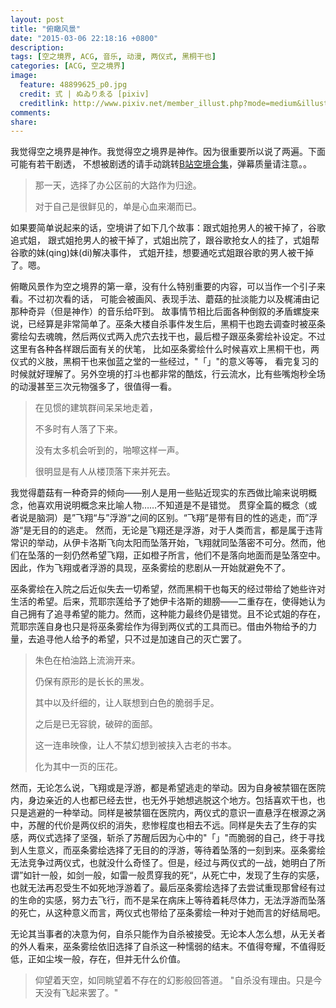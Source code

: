 ```yaml
---
layout: post
title: "俯瞰风景"
date: "2015-03-06 22:18:16 +0800"
description:
tags: [空之境界, ACG, 音乐, 动漫, 两仪式, 黑桐干也]
categories: [ACG, 空之境界]
image: 
  feature: 48899625_p0.jpg
  credit: 式 | ぬゐりゑる [pixiv]
  creditlink: http://www.pixiv.net/member_illust.php?mode=medium&illust_id=48899625
comments:
share:
---
```

我觉得空之境界是神作。我觉得空之境界是神作。因为很重要所以说了两遍。下面可能有若干剧透，
不想被剧透的请手动跳转[B站空境合集](http://www.bilibili.com/video/av1005743/index_1.html#)，弹幕质量请注意。。


>那一天，选择了办公区前的大路作为归途。
>
>对于自己是很鲜见的，单是心血来潮而已。



如果要简单说起来的话，空境讲了如下几个故事：跟式姐抢男人的被干掉了，谷歌追式姐，
跟式姐抢男人的被干掉了，式姐出院了，跟谷歌抢女人的挂了，式姐帮谷歌的妹(qing)妹(di)解决事件，
式姐开挂，想要通吃式姐跟谷歌的男人被干掉了。嗯。

俯瞰风景作为空之境界的第一章，没有什么特别重要的内容，可以当作一个引子来看。不过初次看的话，
可能会被画风、表现手法、蘑菇的扯淡能力以及梶浦由记那种奇异（但是神作）的音乐给吓到。
故事情节相比后面各种倒叙的矛盾螺旋来说，已经算是非常简单了。巫条大楼自杀事件发生后，黑桐干也跑去调查时被巫条雾绘勾去魂魄，然后两仪式两入虎穴去找干也，最后橙子跟巫条雾绘补设定。不过这里有各种各样跟后面有关的伏笔，
比如巫条雾绘什么时候喜欢上黑桐干也，两仪式的义肢，黑桐干也来伽蓝之堂的一些经过，"「」"的意义等等，
看完复习的时候就好理解了。另外空境的打斗也都非常的酷炫，行云流水，比有些嘴炮秒全场的动漫甚至三次元物强多了，很值得一看。


>在见惯的建筑群间呆呆地走着，
>
>不多时有人落了下来。
>
>没有太多机会听到的，啪嚓这样一声。
>
>很明显是有人从楼顶落下来并死去。

我觉得蘑菇有一种奇异的倾向——别人是用一些贴近现实的东西做比喻来说明概念，他喜欢用说明概念来比喻人物……不知道是不是错觉。
贯穿全篇的概念（或者说是脑洞）是”飞翔“与”浮游“之间的区别。“飞翔”是带有目的性的逃走，而”浮游“是无目的的逃走。
然而，无论是飞翔还是浮游，对于人类而言，都是属于违背常识的举动，从伊卡洛斯飞向太阳而坠落开始，飞翔就同坠落密不可分。然而，他们在坠落的一刻仍然希望飞翔，正如橙子所言，他们不是落向地面而是坠落空中。因此，作为飞翔或者浮游的具现，巫条雾绘的悲剧从一开始就避免不了。

巫条雾绘在入院之后近似失去一切希望，然而黑桐干也每天的经过带给了她些许对生活的希望。后来，荒耶宗莲给予了她伊卡洛斯的翅膀——二重存在，使得她认为自己拥有了追寻希望的能力。然而，这种能力最终仍是错觉。且不论式姐的存在，荒耶宗莲自身也只是将巫条雾绘作为得到两仪式的工具而已。借由外物给予的力量，去追寻他人给予的希望，只不过是加速自己的灭亡罢了。

>朱色在柏油路上流淌开来。
>
>仍保有原形的是长长的黑发。
>
>其中以及纤细的，让人联想到白色的脆弱手足。
>
>之后是已无容貌，破碎的面部。
>
>这一连串映像，让人不禁幻想到被挟入古老的书本。
>
>化为其中一页的压花。

然而，无论怎么说，飞翔或是浮游，都是希望逃走的举动。因为自身被禁锢在医院内，身边亲近的人也都已经去世，也无外乎她想逃脱这个地方。包括喜欢干也，也只是逃避的一种举动。同样是被禁锢在医院内，两仪式的意识一直悬浮在根源之涡中，苏醒的代价是两仪织的消失，悲惨程度也相去不远。同样是失去了生存的实感，两仪式选择了坚强，斩杀了苏醒后因为心中的"「」"而脆弱的自己，终于寻找到人生意义，而巫条雾绘选择了无目的的浮游，等待着坠落的一刻到来。巫条雾绘无法竞争过两仪式，也就没什么奇怪了。但是，经过与两仪式的一战，她明白了所谓”如针一般，如剑一般，如雷一般贯穿我的死“，从死亡中，发现了生存的实感，也就无法再忍受生不如死地浮游着了。最后巫条雾绘选择了去尝试重现那曾经有过的生命的实感，努力去飞行，而不是呆在病床上等待着耗尽体力，无法浮游而坠落的死亡，从这种意义而言，两仪式也带给了巫条雾绘一种对于她而言的好结局吧。

无论其当事者的决意为何，自杀只能作为自杀被接受。无论本人怎么想，从无关者的外人看来，巫条雾绘依旧选择了自杀这一种懦弱的结末。不值得夸耀，不值得贬低，正如尘埃一般，存在，但并无什么价值。


>仰望着天空，如同眺望着不存在的幻影般回答道。
>"自杀没有理由。只是今天没有飞起来罢了。"

